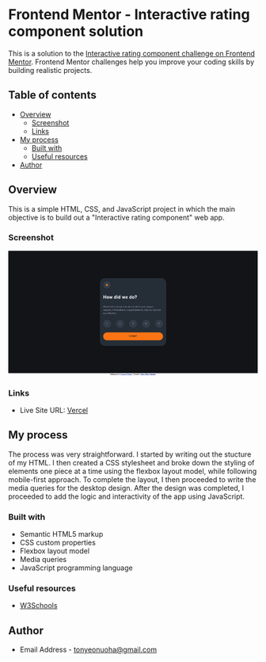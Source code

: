 # Frontend Mentor - Interactive rating component solution

This is a solution to the
[Interactive rating component challenge on Frontend Mentor](https://www.frontendmentor.io/challenges/interactive-rating-component-koxpeBUmI).
Frontend Mentor challenges help you improve your coding skills by building realistic projects.

## Table of contents

- [Overview](#overview)
  - [Screenshot](#screenshot)
  - [Links](#links)
- [My process](#my-process)
  - [Built with](#built-with)
  - [Useful resources](#useful-resources)
- [Author](#author)

## Overview

This is a simple HTML, CSS, and JavaScript project in which the main objective is to build out a "Interactive rating
component" web app.

### Screenshot

![Screenshot](./interactive-rating-component.png)

### Links

- Live Site URL: [Vercel]()

## My process

The process was very straightforward. I started by writing out the stucture of my HTML. I then created a CSS stylesheet
and broke down the styling of elements one piece at a time using the flexbox layout model, while following mobile-first
approach. To complete the layout, I then proceeded to write the media queries for the desktop design. After the design
was completed, I proceeded to add the logic and interactivity of the app using JavaScript.

### Built with

- Semantic HTML5 markup
- CSS custom properties
- Flexbox layout model
- Media queries
- JavaScript programming language

### Useful resources

- [W3Schools](https://www.w3schools.com/)

## Author

- Email Address - [tonyeonuoha@gmail.com](tonyeonuoha@gmail.com)

